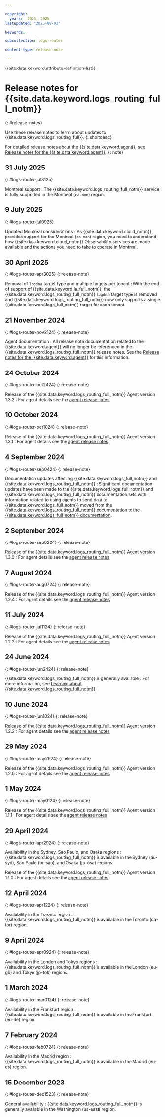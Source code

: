 ```yaml
---

copyright:
  years:  2023, 2025
lastupdated: "2025-09-03"

keywords:

subcollection: logs-router

content-type: release-note

---
```


{{site.data.keyword.attribute-definition-list}}

# Release notes for {{site.data.keyword.logs_routing_full_notm}}
{: #release-notes}

Use these release notes to learn about updates to {{site.data.keyword.logs_routing_full}}.
{: shortdesc}

For detailed release notes about the {{site.data.keyword.agent}}, 
see [Release notes for the {{site.data.keyword.agent}}](/docs/cloud-logs?topic=cloud-logs-release-notes-agent).
{: note}


## 31 July 2025
{: #logs-router-jul3125}

Montreal support
:   The {{site.data.keyword.logs_routing_full_notm}} service is fully supported in the Montreal (`ca-mon`) region.


## 9 July 2025
{: #logs-router-jul0925}

Updated Montreal considerations
:   As {{site.data.keyword.cloud_notm}} provides support for the Montreal (`ca-mon`) region, you need to understand how {{site.data.keyword.cloud_notm}} Observability services are made available and the actions you need to take to operate in Montreal. 


## 30 April 2025
{: #logs-router-apr3025}
{: release-note}

Removal of `logdna` target type and multiple targets per tenant
:   With the end of support of {{site.data.keyword.la_full_notm}}, the {{site.data.keyword.logs_routing_full_notm}} `logdna` target type is removed and {{site.data.keyword.logs_routing_full_notm}} now only supports a single {{site.data.keyword.logs_full_notm}} target for each tenant.

## 21 November 2024
{: #logs-router-nov2124}
{: release-note}

Agent documentation
:   All release note documentation related to the {{site.data.keyword.agent}} will no longer be referenced in the {{site.data.keyword.logs_routing_full_notm}} release notes. See the [Release notes for the {{site.data.keyword.agent}}](/docs/cloud-logs?topic=cloud-logs-release-notes-agent) for this information.

## 24 October 2024
{: #logs-router-oct2424}
{: release-note}

Release of the {{site.data.keyword.logs_routing_full_notm}} Agent version 1.3.2
:   For agent details see the [agent release notes](/docs/cloud-logs?topic=cloud-logs-release-notes-agent#logs-router-agent-oct2424)

## 10 October 2024
{: #logs-router-oct1024}
{: release-note}

Release of the {{site.data.keyword.logs_routing_full_notm}} Agent version 1.3.1
:   For agent details see the [agent release notes](/docs/cloud-logs?topic=cloud-logs-release-notes-agent#logs-router-agent-oct1024)

## 4 September 2024
{: #logs-router-sep0424}
{: release-note}

Documentation updates affecting {{site.data.keyword.logs_full_notm}} and {{site.data.keyword.logs_routing_full_notm}}
:   Significant documentation updates have been made to the {{site.data.keyword.logs_full_notm}} and {{site.data.keyword.logs_routing_full_notm}} documentation sets with information related to using agents to send data to {{site.data.keyword.logs_full_notm}} moved from the [{{site.data.keyword.logs_routing_full_notm}} documentation](/docs/logs-router) to the [{{site.data.keyword.logs_full_notm}} documentation](/docs/cloud-logs).

## 2 September 2024
{: #logs-router-sep0224}
{: release-note}

Release of the {{site.data.keyword.logs_routing_full_notm}} Agent version 1.3.0
:   For agent details see the [agent release notes](/docs/cloud-logs?topic=cloud-logs-release-notes-agent#logs-router-agent-sep0224)

## 7 August 2024
{: #logs-router-aug0724}
{: release-note}

Release of the {{site.data.keyword.logs_routing_full_notm}} Agent version 1.2.4
:   For agent details see the [agent release notes](/docs/cloud-logs?topic=cloud-logs-release-notes-agent#logs-router-agent-aug0724)

## 11 July 2024
{: #logs-router-jul1124}
{: release-note}

Release of the {{site.data.keyword.logs_routing_full_notm}} Agent version 1.2.3
:   For agent details see the [agent release notes](/docs/cloud-logs?topic=cloud-logs-release-notes-agent#logs-router-agent-jul1124)

## 24 June 2024
{: #logs-router-jun2424}
{: release-note}

{{site.data.keyword.logs_routing_full_notm}} is generally available
: For more information, see [Learning about {{site.data.keyword.logs_routing_full_notm}}](/docs/logs-router?topic=logs-router-about)

## 10 June 2024
{: #logs-router-jun1024}
{: release-note}

Release of the {{site.data.keyword.logs_routing_full_notm}} Agent version 1.2.2
:   For agent details see the [agent release notes](/docs/cloud-logs?topic=cloud-logs-release-notes-agent#logs-router-agent-jun1024)


## 29 May 2024
{: #logs-router-may2924}
{: release-note}

Release of the {{site.data.keyword.logs_routing_full_notm}} Agent version 1.2.0
:   For agent details see the [agent release notes](/docs/cloud-logs?topic=cloud-logs-release-notes-agent#logs-router-agent-may2924)


## 1 May 2024
{: #logs-router-may0124}
{: release-note}

Release of the {{site.data.keyword.logs_routing_full_notm}} Agent version 1.1.1
:   For agent details see the [agent release notes](/docs/cloud-logs?topic=cloud-logs-release-notes-agent#logs-router-agent-may0124)


## 29 April 2024
{: #logs-router-apr2924}
{: release-note}

Availability in the Sydney, Sao Paulo, and Osaka regions
:   {{site.data.keyword.logs_routing_full_notm}} is available in the Sydney (au-syd), Sao Paulo (br-sao), and Osaka (jp-osa) regions.

Release of the {{site.data.keyword.logs_routing_full_notm}} Agent version 1.1.0
:   For agent details see the [agent release notes](/docs/cloud-logs?topic=cloud-logs-release-notes-agent#logs-router-agent-apr2924)


## 12 April 2024
{: #logs-router-apr1224}
{: release-note}

Availability in the Toronto region
:   {{site.data.keyword.logs_routing_full_notm}} is available in the Toronto (ca-tor) region.

## 9 April 2024
{: #logs-router-apr0924}
{: release-note}

Availability in the London and Tokyo regions
:   {{site.data.keyword.logs_routing_full_notm}} is available in the London (eu-gb) and Tokyo (jp-tok) regions.

## 1 March 2024
{: #logs-router-mar0124}
{: release-note}

Availability in the Frankfurt region
:   {{site.data.keyword.logs_routing_full_notm}} is available in the Frankfurt (eu-de) region.

## 7 February 2024
{: #logs-router-feb0724}
{: release-note}

Availability in the Madrid region
:   {{site.data.keyword.logs_routing_full_notm}} is available in the Madrid (eu-es) region.

## 15 December 2023
{: #logs-router-dec1523}
{: release-note}

General availability
:   {{site.data.keyword.logs_routing_full_notm}} is generally available in the Washington (us-east) region.
